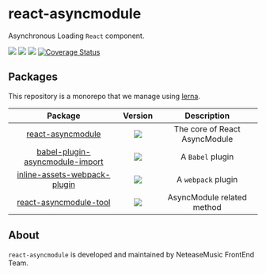 # react-asyncmodule

Asynchronous Loading `React` component.

<p>
    <a href="https://www.npmjs.com/package/react-asyncmodule"><img src="https://img.shields.io/npm/v/react-asyncmodule.svg?style=flat"></a>
    <a href="https://www.npmjs.com/package/react-asyncmodule"><img src="https://img.shields.io/npm/dm/react-asyncmodule.svg?style=flat"></a>
    <a href="https://travis-ci.org/caoren/react-asyncmodule"><img src="https://img.shields.io/travis/caoren/react-asyncmodule/master.svg?style=flat"></a>
    <a href='https://coveralls.io/github/caoren/react-asyncmodule?branch=master'><img src='https://coveralls.io/repos/github/caoren/react-asyncmodule/badge.svg?branch=master' alt='Coverage Status' /></a>

</p>

## Packages

This repository is a monorepo that we manage using [lerna](https://github.com/lerna/lerna).

| Package | Version | Description |
| :-------------: | :-------------: | :-------------: |
| [react-asyncmodule](https://github.com/caoren/react-asyncmodule/tree/master/packages/react-asyncmodule) | <a href="https://www.npmjs.com/package/react-asyncmodule"><img src="https://img.shields.io/npm/v/react-asyncmodule.svg?style=flat"></a> | The core of React AsyncModule |
| [babel-plugin-asyncmodule-import](https://github.com/caoren/react-asyncmodule/tree/master/packages/asyncmodule-import) | <a href="https://www.npmjs.com/package/babel-plugin-asyncmodule-import"><img src="https://img.shields.io/npm/v/babel-plugin-asyncmodule-import.svg?style=flat"></a> | A `Babel` plugin |
| [inline-assets-webpack-plugin](https://github.com/caoren/react-asyncmodule/tree/master/packages/inline-assets-chunks) | <a href="https://www.npmjs.com/package/inline-assets-webpack-plugin"><img src="https://img.shields.io/npm/v/inline-assets-webpack-plugin.svg?style=flat"></a> | A `webpack` plugin |
| [react-asyncmodule-tool](https://github.com/caoren/react-asyncmodule/tree/master/packages/react-asyncmodule-tool) | <a href="https://www.npmjs.com/package/react-asyncmodule-tool"><img src="https://img.shields.io/npm/v/react-asyncmodule-tool.svg?style=flat"></a> | AsyncModule related method |

## About

`react-asyncmodule` is developed and maintained by NeteaseMusic FrontEnd Team.
